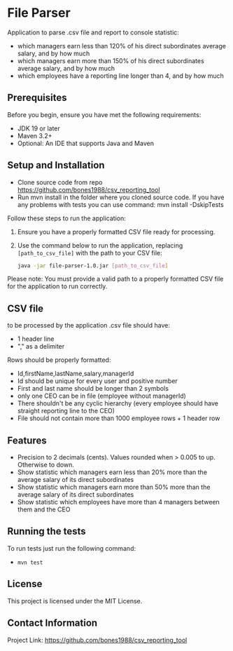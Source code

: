 # File Parser

Application to parse .csv file and report to console statistic:
- which managers earn less than 120% of his direct subordinates average salary, and by how much
- which managers earn more than 150% of his direct subordinates average salary, and by how much
- which employees have a reporting line longer than 4, and by how much


## Prerequisites

Before you begin, ensure you have met the following requirements:

* JDK 19 or later
* Maven 3.2+
* Optional: An IDE that supports Java and Maven

## Setup and Installation

- Clone source code from repo https://github.com/bones1988/csv_reporting_tool
- Run mvn install in the folder where you cloned source code. If you have any problems with tests you can use command: mvn install -DskipTests

Follow these steps to run the application:

1. Ensure you have a properly formatted CSV file ready for processing.

2. Use the command below to run the application, replacing `[path_to_csv_file]` with the path to your CSV file:

   ```bash
   java -jar file-parser-1.0.jar [path_to_csv_file]
Please note: You must provide a valid path to a properly formatted CSV file for the application to run correctly.

## CSV file
to be processed by the application .csv file should have:
- 1 header line
- "," as a delimiter

Rows should be properly formatted:
- Id,firstName,lastName,salary,managerId
- Id should be unique for every user and positive number
- First and last name should be longer than 2 symbols
- only one CEO can be in file (employee without managerId)
- There shouldn't be any cyclic hierarchy (every employee should have straight reporting line to the CEO)
- File should not contain more than 1000 employee rows + 1 header row


## Features

* Precision to 2 decimals (cents). Values rounded when > 0.005 to up. Otherwise to down.
* Show statistic which managers earn less than 20% more than the average salary of its direct subordinates
* Show statistic which managers earn more  than 50% more than the average salary of its direct subordinates
* Show statistic which employees  have more than 4 managers between them and the CEO

## Running the tests
To run tests just run the following command:
* `mvn test`

## License

This project is licensed under the MIT License.

## Contact Information

Project Link: https://github.com/bones1988/csv_reporting_tool
